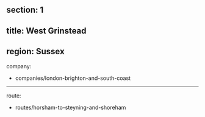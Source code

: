 section: 1
----
title: West Grinstead
----
region: Sussex
----
company:
- companies/london-brighton-and-south-coast
----
route:
- routes/horsham-to-steyning-and-shoreham
